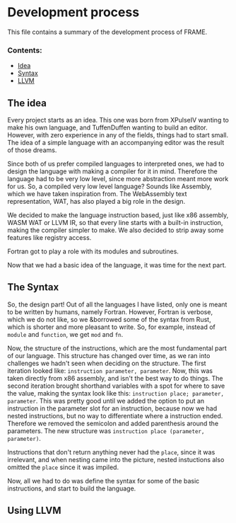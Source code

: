 # Development process 
This file contains a summary of the development process of FRAME.

### Contents:
- [Idea](#the-idea)
- [Syntax](#the-syntax)
- [LLVM](#using-llvm)

## The idea
Every project starts as an idea. This one was born from XPulseIV wanting to make his own language, and TuffenDuffen wanting to build an editor. However, with zero experience in any of the fields, things had to start small. The idea of a simple language with an accompanying editor was the result of those dreams.

Since both of us prefer compiled languages to interpreted ones, we had to design the language with making a compiler for it in mind. Therefore the language had to be very low level, since more abstraction meant more work for us. So, a compiled very low level language? Sounds like Assembly, which we have taken inspiration from. The WebAssembly text representation, WAT, has also played a big role in the design. 

We decided to make the language instruction based, just like x86 assembly, WASM WAT or LLVM IR, so that every line starts with a built-in instruction, making the compiler simpler to make. We also decided to strip away some features like registry access.

Fortran got to play a role with its modules and subroutines.

Now that we had a basic idea of the language, it was time for the next part.

## The Syntax
So, the design part! Out of all the languages I have listed, only one is meant to be written by humans, namely Fortran. However, Fortran is verbose, which we do not like, so we &borrowed some of the syntax from Rust, which is shorter and more pleasant to write. So, for example, instead of `module` and `function`, we get `mod` and `fn`.

Now, the structure of the instructions, which are the most fundamental part of our language. This structure has changed over time, as we ran into challenges we hadn't seen when deciding on the structure. The first iteration looked like: `instruction parameter, parameter`. Now, this was taken directly from x86 assembly, and isn't the best way to do things. The second iteration brought shorthand variables with a spot for where to save the value, making the syntax look like this: `instruction place; parameter, parameter`. This was pretty good until we added the option to put an instruction in the parameter slot for an instruction, because now we had nested instructions, but no way to differentiate where a instruction ended. Therefore we removed the semicolon and added parenthesis around the parameters. The new structure was `instruction place (parameter, parameter)`.

Instructions that don't return anything never had the `place`, since it was irrelevant, and when nesting came into the picture, nested instuctions also omitted the `place` since it was impiled. 

Now, all we had to do was define the syntax for some of the basic instructions, and start to build the language.

## Using LLVM
